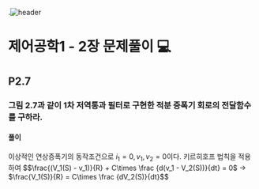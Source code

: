 .![header](https://capsule-render.vercel.app/api?type=wave&color=auto&height=300&section=header&text=Control-Systems-Engineering&fontSize=30)




#  제어공학1 - 2장 문제풀이 :computer: 



## P2.7 
### 그림 2.7과 같이 1차 저역통과 필터로 구현한 적분 증폭기 회로의 전달함수를 구하라.
#### 풀이

이상적인 연상증폭기의 동작조건으로  $i_1 =0,v_1,v_2=0$이다.
키르히호프 법칙을 적용하여 
$$\frac{(V_1(S) - v_1)}{R} + C\times \frac {d(v_1 - V_2(S))}{dt} = 0$  $\to$ $\frac{V_1(S)}{R} =  C\times \frac {dV_2(S)}{dt}$$
 

